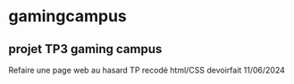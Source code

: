 # gamingcampus
## projet TP3 gaming campus
Refaire une page web au hasard
TP recodé html/CSS
devoirfait 11/06/2024
